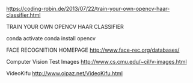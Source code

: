 

https://coding-robin.de/2013/07/22/train-your-own-opencv-haar-classifier.html

TRAIN YOUR OWN OPENCV HAAR CLASSIFIER

conda activate
conda install opencv

FACE RECOGNITION HOMEPAGE
http://www.face-rec.org/databases/

Computer Vision Test Images
http://www.cs.cmu.edu/~cil/v-images.html

VideoKifu
http://www.oipaz.net/VideoKifu.html